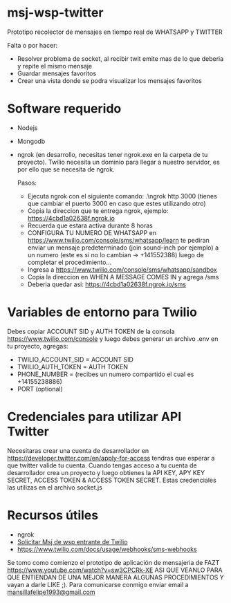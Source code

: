 # msj-wsp-twitter
Prototipo recolector de mensajes en tiempo real de WHATSAPP y TWITTER

Falta o por hacer:
- Resolver problema de socket, al recibir twit emite mas de lo que deberia y repite el mismo mensaje
- Guardar mensajes favoritos
- Crear una vista donde se podra visualizar los mensajes favoritos




# Software requerido
* Nodejs
* Mongodb
* ngrok (en desarrollo, necesitas tener ngrok.exe en la carpeta de tu proyecto). 
Twilio necesita un dominio para llegar a nuestro servidor, es por ello que se necesita de ngrok.

  Pasos:
  - Ejecuta ngrok con el siguiente comando: .\ngrok http 3000 (tienes que cambiar el puerto 3000 en caso que estes utilizando otro)
  - Copia la direccion que te entrega ngrok, ejemplo: https://4cbd1a02638f.ngrok.io
  - Recuerda que estara activa durante 8 horas
  - CONFIGURA TU NUMERO DE WHATSAPP en https://www.twilio.com/console/sms/whatsapp/learn te pediran enviar un mensaje predeterminado (join sound-inch por ejemplo)
    a un numero (este es si no lo cambian -> +141552388) luego de completar el procedimiento...
  - Ingresa a https://www.twilio.com/console/sms/whatsapp/sandbox  
  - Copia la direccion en WHEN A MESSAGE COMES IN y agrega /sms
  - Deberia quedar asi:  https://4cbd1a02638f.ngrok.io/sms

# Variables de entorno para Twilio

Debes copiar ACCOUNT SID y AUTH TOKEN de la consola https://www.twilio.com/console y luego debes generar un archivo .env en tu proyecto, agregas:

* TWILIO_ACCOUNT_SID = ACCOUNT SID
* TWILIO_AUTH_TOKEN = AUTH TOKEN 
* PHONE_NUMBER = (recibes un numero compartido el cual es +14155238886)
* PORT (optional)

# Credenciales para utilizar  API Twitter
Necesitaras crear una cuenta de desarrollador en https://developer.twitter.com/en/apply-for-access tendras que esperar
a que twitter valide tu cuenta.
Cuando tengas acceso a tu cuenta de desarrollador crea un proyecto y luego obtienes la API KEY, APY KEY SECRET, ACCESS TOKEN & ACCESS TOKEN SECRET.
Estas credenciales las utilizas en el archivo socket.js


# Recursos útiles
* ngrok
* [Solicitar Msj de wsp entrante de Twilio](https://www.twilio.com/docs/sms/twiml#twilios-request-to-your-application)
* https://www.twilio.com/docs/usage/webhooks/sms-webhooks


Se tomo como comienzo el prototipo de aplicación de mensajeria de FAZT https://www.youtube.com/watch?v=sw3CPCRk-XE ASI QUE VEANLO PARA QUE ENTIENDAN DE UNA MEJOR MANERA
ALGUNAS PROCEDIMIENTOS Y vayan a darle LIKE ;).
Para comunicarse conmigo enviar email a mansillafelipe1993@gmail.com
